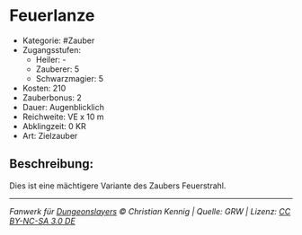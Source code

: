 # Feuerlanze

- Kategorie: #Zauber
- Zugangsstufen:
  - Heiler: -
  - Zauberer: 5
  - Schwarzmagier: 5
- Kosten: 210
- Zauberbonus: 2
- Dauer: Augenblicklich
- Reichweite: VE x 10 m
- Abklingzeit: 0 KR
- Art: Zielzauber

## Beschreibung:

Dies ist eine mächtigere Variante des Zaubers Feuerstrahl.

---

_Fanwerk für [Dungeonslayers](https://www.dungeonslayers.net/) © Christian Kennig | Quelle: GRW | Lizenz: [CC BY-NC-SA 3.0 DE](https://creativecommons.org/licenses/by-nc-sa/3.0/de/)_

